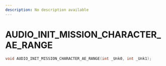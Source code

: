 ```yaml
---
description: No description available 
---
```


# AUDIO_INIT_MISSION_CHARACTER_AE_RANGE

```cpp
void AUDIO_INIT_MISSION_CHARACTER_AE_RANGE(int _Unk0, int _Unk1);
```